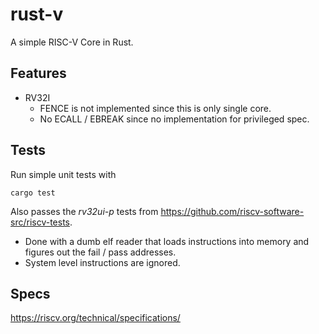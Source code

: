 # rust-v

A simple RISC-V Core in Rust.

## Features

- RV32I
  - FENCE is not implemented since this is only single core.
  - No ECALL / EBREAK since no implementation for privileged spec.

## Tests

Run simple unit tests with
```
cargo test
```

Also passes the *rv32ui-p* tests from https://github.com/riscv-software-src/riscv-tests.
- Done with a dumb elf reader that loads instructions into memory and figures out the fail / pass addresses.
- System level instructions are ignored.

## Specs

https://riscv.org/technical/specifications/
